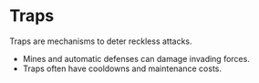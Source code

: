 # Traps

Traps are mechanisms to deter reckless attacks.

- Mines and automatic defenses can damage invading forces.
- Traps often have cooldowns and maintenance costs.
